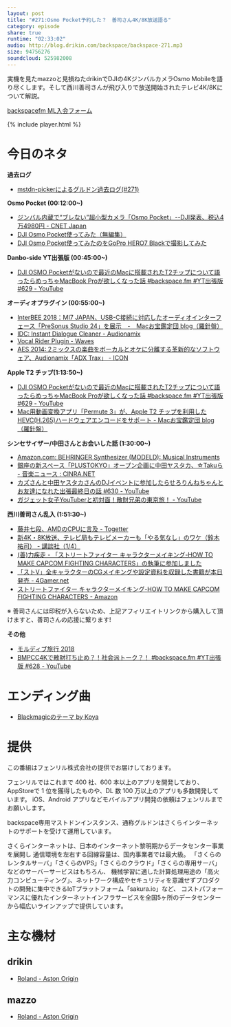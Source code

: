 ```yaml
---
layout: post
title: "#271:Osmo Pocket予約した？　善司さん4K/8K放送語る"
category: episode
share: true
runtime: "02:33:02"
audio: http://blog.drikin.com/backspace/backspace-271.mp3
size: 94756276
soundcloud: 525982008
---
```


実機を見たmazzoと見損ねたdrikinでDJIの4KジンバルカメラOsmo Mobileを語り尽くします。そして西川善司さんが飛び入りで放送開始されたテレビ4K/8Kについて解説。

[backspacefm ML入会フォーム](http://backspace.us11.list-manage.com/subscribe?u=09c933bd3997c1d16dbed156a&id=84b6529b91)

{% include player.html %}

# 今日のネタ
**過去ログ**
* [mstdn-pickerによるグルドン過去ログ(#271)](https://rbtnn.github.io/mstdn-picker/?instance=mstdn.guru&since_id=101170017143561884&max_id=101170695840317341)

**Osmo Pocket (00:12:00~)**
* [ジンバル内蔵で“ブレない”超小型カメラ「Osmo Pocket」--DJI発表、税込4万4980円 - CNET Japan](https://japan.cnet.com/article/35129385/)
* [DJI Osmo Pocket使ってみた（無編集）](https://www.youtube.com/watch?v=okwPxuUDp-M)
* [DJI Osmo Pocket使ってみたのをGoPro HERO7 Blackで撮影してみた](https://www.youtube.com/watch?v=cELfXb35AtI)

**Danbo-side YT出張版 (00:45:00~)**
* [DJI OSMO Pocketがないので最近のMacに搭載されたT2チップについて語ったらめっちゃMacBook Proが欲しくなった話 #backspace.fm #YT出張版 #629 - YouTube](https://www.youtube.com/watch?v=rvuUWhdSaQE)

**オーディオプラグイン (00:55:00~)**
* [InterBEE 2018：MI7 JAPAN、USB-C接続に対応したオーディオインターフェース「PreSonus Studio 24」を展示　-　Macお宝鑑定団 blog（羅針盤）](http://www.macotakara.jp/blog/report/entry-36288.html)
* [IDC: Instant Dialogue Cleaner - Audionamix](https://audionamix.com/products/instant-dialogue-cleaner/)
* [Vocal Rider Plugin - Waves](https://www.waves.com/plugins/vocal-rider#achieving-perfect-vocal-levels-with-vocal-rider)
* [AES 2014: 2ミックスの楽曲をボーカルとオケに分離する革新的なソフトウェア、Audionamix「ADX Trax」 - ICON](https://icon.jp/archives/8799)

**Apple T2 チップ(1:13:50~)**
* [DJI OSMO Pocketがないので最近のMacに搭載されたT2チップについて語ったらめっちゃMacBook Proが欲しくなった話 #backspace.fm #YT出張版 #629 - YouTube](https://www.youtube.com/watch?v=rvuUWhdSaQE)
* [Mac用動画変換アプリ「Permute 3」が、Apple T2 チップを利用したHEVC(H.265)ハードウェアエンコードをサポート - Macお宝鑑定団 blog（羅針盤）](http://www.macotakara.jp/blog/software/entry-36361.html)

**シンセサイザー/中田さんとお会いした話 (1:30:00~)**
* [Amazon.com: BEHRINGER Synthesizer (MODELD): Musical Instruments](https://www.amazon.com/Behringer-MODEL-D-Synthesizer-Model/dp/B07BHYZRYG)
* [銀座の新スペース「PLUSTOKYO」オープン企画に中田ヤスタカ、☆Takuら - 音楽ニュース : CINRA.NET](https://www.cinra.net/news/20181110-plustyo)
* [カズさんと中田ヤスタカさんのDJイベントに参加したらせろりんねちゃんとお友達になれた出張最終日の話 #630 - YouTube](https://youtu.be/20RxEGKSqds)
* [ガジェット女子YouTuberと初対面！散財兄弟の東京旅！ - YouTube](https://youtu.be/P9-YgP5hZjA)

**西川善司さん乱入 (1:51:30~)**
* [藤井七段、AMDのCPUに言及 - Togetter](https://togetter.com/li/1293954)
* [新4K・8K放送、テレビ局もテレビメーカーも「やる気なし」のワケ（鈴木 祐司） - 講談社（1/4）](https://gendai.ismedia.jp/articles/-/58574)
* [(善)力疾走 - 「ストリートファイター キャラクターメイキング-HOW TO MAKE CAPCOM FIGHTING CHARACTERS」の執筆に参加しました](http://www.z-z-z.jp/BLOG/log/eid1341.html)
* [「ストV」全キャラクターのCGメイキングや設定資料を収録した書籍が本日発売 - 4Gamer.net](https://www.4gamer.net/games/397/G039790/20181130136/)
* [ストリートファイター キャラクターメイキング-HOW TO MAKE CAPCOM FIGHTING CHARACTERS - Amazon](https://www.amazon.co.jp/dp/4862464327/zenjinishikaw-22)

※ 善司さんには印税が入らないため、上記アフィリエイトリンクから購入して頂けますと、善司さんの応援に繋ります!


**その他**
* [モルディブ旅行 2018](https://www.youtube.com/watch?v=sucnZ-SGPBA&list=PLrXoPdX1uBPdTi869LhsOzsGTLvVDx0Tx)
* [BMPCC4Kで散財打ち止め？！社会派トーク？！ #backspace.fm #YT出張版 #628 - YouTube](https://www.youtube.com/watch?v=2_r3aecfGKM)

# エンディング曲
* [Blackmagicのテーマ by Koya](https://soundcloud.com/koya/blackmagic)

# 提供

この番組はフェンリル株式会社の提供でお届けしております。

フェンリルではこれまで 400 社、600 本以上のアプリを開発しており、AppStoreで 1 位を獲得したものや、DL 数 100 万以上のアプリも多数開発しています。
iOS、Android アプリなどモバイルアプリ開発の依頼はフェンリルまでお願いします。

backspace専用マストドンインスタンス、通称グルドンはさくらインターネットのサポートを受けて運用しています。

さくらインターネットは、日本のインターネット黎明期からデータセンター事業を展開し
通信環境を左右する回線容量は、国内事業者では最大級。
「さくらのレンタルサーバ」「さくらのVPS」「さくらのクラウド」「さくらの専用サーバ」などのサーバーサービスはもちろん、
機械学習に適した計算処理用途の「高火力コンピューティング」、ネットワーク構成やセキュリティを意識せずプロダクトの開発に集中できるIoTプラットフォーム「sakura.io」など、
コストパフォーマンスに優れたインターネットインフラサービスを全国5ヶ所のデータセンターから幅広いラインアップで提供しています。

# 主な機材

## drikin
* [Roland - Aston Origin](http://amzn.asia/1OwAZ0w)

## mazzo
* [Roland - Aston Origin](http://amzn.asia/1OwAZ0w)
